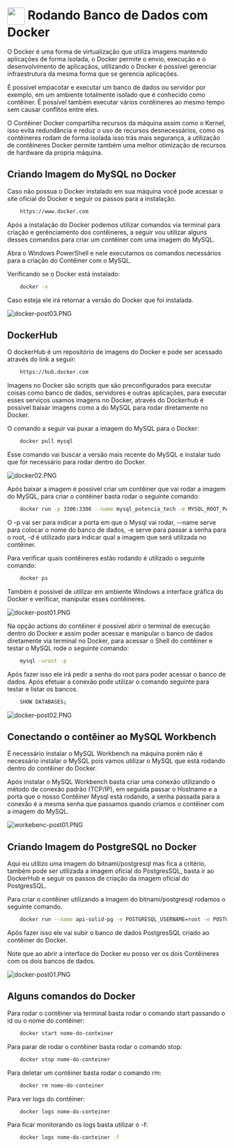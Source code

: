 <h1>
     <img align="center" width="40px" src="https://1000logos.net/wp-content/uploads/2021/11/Docker-Logo.png">
    <span> Rodando Banco de Dados com Docker</span>
</h1>

O Docker é uma forma de virtualização que utiliza imagens mantendo aplicações de forma 
isolada, o Docker permite o envio, execução e o desenvolvimento de aplicaçãos, 
utilizando o Docker é possível gerenciar infraestrutura da mesma forma que se gerencia 
aplicações. 

É possível empacotar e executar um banco de dados ou servidor por exemplo, em um 
ambiente totalmente isolado que é conhecido como contêiner. É possível também executar 
vários contêineres ao mesmo tempo sem causar conflitos entre eles. 

O Contêiner Docker compartilha recursos da máquina assim como o Kernel, isso evita 
redundância e reduz o uso de recursos desnecessários, como os contêineres rodam de 
forma isolada isso trás mais segurança, a utilização de contêineres Docker permite 
também uma melhor otimização de recursos de hardware da propria máquina.


## Criando Imagem do MySQL no Docker

Caso não possua o Docker instalado em sua máquina você pode acessar o site oficial 
do Docker e seguir os passos para a instalação. 
```bash
    https://www.docker.com
```
Após a instalação do Docker podemos utilizar comandos via terminal para criação e 
gerênciamento dos contêineres, a seguir vou utilizar alguns desses comandos para criar 
um contêiner com uma imagem do MySQL.

Abra o Windows PowerShell e nele executamos os comandos necessários para a criação do 
Contêiner com o MySQL.

Verificando se o Docker está instalado:
```bash
    docker -v
```
Caso esteja ele irá retornar a versão do Docker que foi instalada.

![docker-post03.PNG](https://github.com/Danilo55Amaral/Utilizando-Docker-com-Banco-de-dados/blob/main/docker-post03.PNG)

## DockerHub 
O dockerHub é um repositório de imagens do Docker e pode ser acessado através do link
a seguir:
```bash
    https://hub.docker.com
```
Imagens no Docker são scripts que são preconfigurados para executar coisas como banco 
de dados, servidores e outras aplicações, para executar esses serviços usamos imagens no Docker, através do Dockerhub é possivel baixar imagens como a do MySQL para rodar 
diretamente no Docker.

O comando a seguir vai puxar a imagem do MySQL para o Docker:
```bash
    docker pull mysql
```
Esse comando vai buscar a versão mais recente do MySQL e instalar tudo que for 
necessário para rodar dentro do Docker. 

![docker02.PNG](https://github.com/Danilo55Amaral/Utilizando-Docker-com-Banco-de-dados/blob/main/docker02.PNG)

Após baixar a imagem é possivel criar um contêiner que vai rodar a imagem do MySQL,
para criar o contêiner basta rodar o seguinte comando:
```bash
    docker run -p 3306:3306 --name mysql_potencia_tech -e MYSQL_ROOT_PASSWORD=root -d mysql
```

O -p vai ser para indicar a porta em que o Mysql vai rodar, --name serve para colocar 
o nome do banco de dados, -e serve para passar a senha para o root, -d é utilizado 
para indicar qual a imagem que será utilizada no contêiner. 

Para verificar quais contêineres estão rodando é utilizado o seguinte comando:
```bash
    docker ps
```

Também é possivel de utilizar em ambiente Windows a interface gráfica do Docker e 
verificar, manipular esses contêineres. 

![docker-post01.PNG](https://github.com/Danilo55Amaral/Utilizando-Docker-com-Banco-de-dados/blob/main/docker-post01.PNG)

Na opção actions do contêiner é possível abrir o terminal de execução dentro do Docker 
e assim poder acessar e manipular o banco de dados diretamente via terminal no Docker, para
acessar o Shell do contêiner e testar o MySQL rode o seguinte comando:
```bash
    mysql -uroot -p 
```
Após fazer isso ele irá pedir a senha do root para poder acessar o banco de dados.
Após efetuar a conexão pode utilizar o comando seguinte para testar e listar os bancos.
```bash
    SHOW DATABASES;
```

![docker-post02.PNG](https://github.com/Danilo55Amaral/Utilizando-Docker-com-Banco-de-dados/blob/main/docker-post02.PNG)

## Conectando o contêiner ao MySQL Workbench

É necessário instalar o MySQL Workbench na máquina porém não é necessário instalar 
o MySQL pois vamos utilizar o MySQL que está rodando dentro do contêiner do Docker.

Após instalar o MySQL Workbench basta criar uma conexão utilizando o método de conexão 
padrão (TCP/IP), em seguida passar o Hostname e a porta que o nosso Contêiner Mysql 
está rodando, a senha passada para a conexão é a mesma senha que passamos quando 
criamos o contêiner com a imagem do MySQL.

![workebenc-post01.PNG](https://github.com/Danilo55Amaral/Utilizando-Docker-com-Banco-de-dados/blob/main/workebenc-post01.PNG)

## Criando Imagem do PostgreSQL no Docker

Aqui eu utilizo uma imagem do bitnami/postgresql mas fica a critério, também 
pode ser utilizada a 
imagem oficial do PostgresSQL, basta ir ao DockerHub e seguir os passos de 
criação da imagem oficial do PostgresSQL.

Para criar o contêiner utilizando a imagem do bitnami/postgresql rodamos o seguinte comando.
```bash
    docker run --name api-solid-pg -e POSTGRESQL_USERNAME=root -e POSTGRESQL_PASSWORD=root -e POSTGRESQL_DATABASE=apisolid -p 5432:5432 bitnami/postgresql
```
Após fazer isso ele vai subir o banco de dados PostgresSQL criado ao contêiner 
do Docker.

Note que ao abrir a interface do Docker eu posso ver os dois Contêineres com os 
dois bancos de dados.

![docker-post01.PNG](https://github.com/Danilo55Amaral/Utilizando-Docker-com-Banco-de-dados/blob/main/docker-post01.PNG)

## Alguns comandos do Docker 

Para rodar o contêiner via terminal basta rodar o comando start passando o id ou o nome do contêiner:
```bash
    docker start nome-do-conteiner
```
Para parar de rodar o contêiner basta rodar o comando stop:
```bash
    docker stop nome-do-conteiner
```
Para deletar um contêiner basta rodar o comando rm:
```bash
    docker rm nome-do-conteiner
```
Para ver logs do contêiner:
```bash
    docker logs nome-do-conteiner
```
Para ficar monitorando os logs basta utilizar o -f:
```bash
    docker logs nome-do-conteiner -f
```